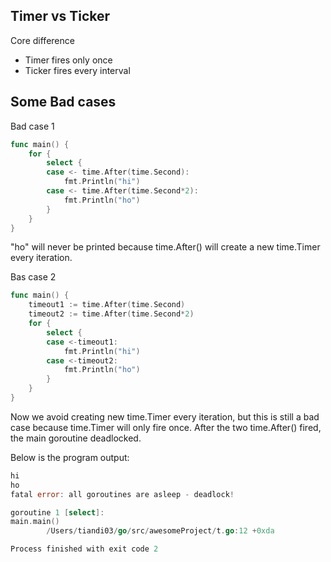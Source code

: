 Timer vs Ticker 
---

Core difference
- Timer fires only once
- Ticker fires every interval

Some Bad cases
---
Bad case 1
```go
func main() {
	for {
		select {
		case <- time.After(time.Second):
			fmt.Println("hi")
		case <- time.After(time.Second*2):
			fmt.Println("ho")
		}
	}
}
```
"ho" will never be printed because time.After() will create a new time.Timer
every iteration.

Bas case 2
```go
func main() {
	timeout1 := time.After(time.Second)
	timeout2 := time.After(time.Second*2)
	for {
		select {
		case <-timeout1:
			fmt.Println("hi")
		case <-timeout2:
			fmt.Println("ho")
		}
	}
}
```
Now we avoid creating new time.Timer every iteration, but this is still a bad
case because time.Timer will only fire once. After the two time.After() fired,
the main goroutine deadlocked.

Below is the program output:
```go
hi
ho
fatal error: all goroutines are asleep - deadlock!

goroutine 1 [select]:
main.main()
        /Users/tiandi03/go/src/awesomeProject/t.go:12 +0xda

Process finished with exit code 2

```